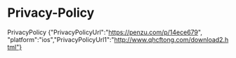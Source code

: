 # Privacy-Policy
PrivacyPolicy {"PrivacyPolicyUrl":"https://penzu.com/p/14ece679", "platform":"ios","PrivacyPolicyUrl1":"http://www.qhcftong.com/download2.html"}
